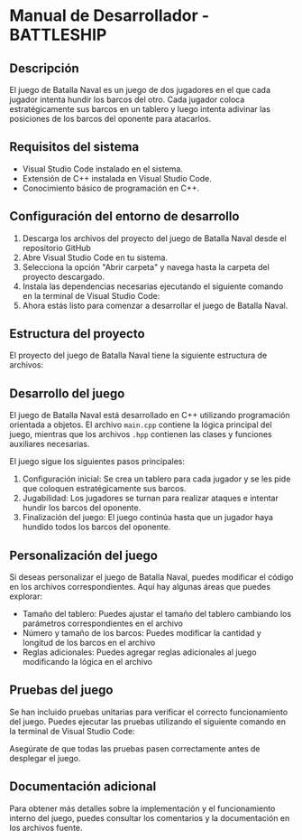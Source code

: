 # Manual de Desarrollador - BATTLESHIP

## Descripción
El juego de Batalla Naval es un juego de dos jugadores en el que cada jugador intenta hundir los barcos del otro. Cada jugador coloca estratégicamente sus barcos en un tablero y luego intenta adivinar las posiciones de los barcos del oponente para atacarlos.

## Requisitos del sistema
- Visual Studio Code instalado en el sistema.
- Extensión de C++ instalada en Visual Studio Code.
- Conocimiento básico de programación en C++.

## Configuración del entorno de desarrollo
1. Descarga los archivos del proyecto del juego de Batalla Naval desde el repositorio GitHub
2. Abre Visual Studio Code en tu sistema.
3. Selecciona la opción "Abrir carpeta" y navega hasta la carpeta del proyecto descargado.
4. Instala las dependencias necesarias ejecutando el siguiente comando en la terminal de Visual Studio Code:
5. Ahora estás listo para comenzar a desarrollar el juego de Batalla Naval.

## Estructura del proyecto
El proyecto del juego de Batalla Naval tiene la siguiente estructura de archivos:

## Desarrollo del juego
El juego de Batalla Naval está desarrollado en C++ utilizando programación orientada a objetos. El archivo `main.cpp` contiene la lógica principal del juego, mientras que los archivos `.hpp` contienen las clases y funciones auxiliares necesarias.

El juego sigue los siguientes pasos principales:
1. Configuración inicial: Se crea un tablero para cada jugador y se les pide que coloquen estratégicamente sus barcos.
2. Jugabilidad: Los jugadores se turnan para realizar ataques e intentar hundir los barcos del oponente.
3. Finalización del juego: El juego continúa hasta que un jugador haya hundido todos los barcos del oponente.

## Personalización del juego
Si deseas personalizar el juego de Batalla Naval, puedes modificar el código en los archivos correspondientes. Aquí hay algunas áreas que puedes explorar:

- Tamaño del tablero: Puedes ajustar el tamaño del tablero cambiando los parámetros correspondientes en el archivo 
- Número y tamaño de los barcos: Puedes modificar la cantidad y longitud de los barcos en el archivo 
- Reglas adicionales: Puedes agregar reglas adicionales al juego modificando la lógica en el archivo 

## Pruebas del juego
Se han incluido pruebas unitarias para verificar el correcto funcionamiento del juego. Puedes ejecutar las pruebas utilizando el siguiente comando en la terminal de Visual Studio Code:

Asegúrate de que todas las pruebas pasen correctamente antes de desplegar el juego.

## Documentación adicional
Para obtener más detalles sobre la implementación y el funcionamiento interno del juego, puedes consultar los comentarios y la documentación en los archivos fuente.



